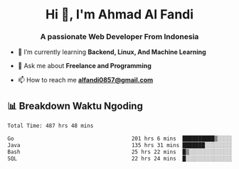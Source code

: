 <h1 align="center">Hi 👋, I'm Ahmad Al Fandi</h1>
<h3 align="center">A passionate Web Developer From Indonesia</h3>

- 🌱 I’m currently learning **Backend, Linux, And Machine Learning**

- 💬 Ask me about **Freelance and Programming**

- 📫 How to reach me **<alfandi0857@gmail.com>**


## 📊 Breakdown Waktu Ngoding

<!--START_SECTION:waka-->

```txt
Total Time: 487 hrs 48 mins

Go                                     201 hrs 6 mins  ██████████▒░░░░░░░░░░░░░░   40.83 %
Java                                   135 hrs 31 mins ███████░░░░░░░░░░░░░░░░░░   27.52 %
Bash                                   25 hrs 22 mins  █▒░░░░░░░░░░░░░░░░░░░░░░░   05.15 %
SQL                                    22 hrs 24 mins  █░░░░░░░░░░░░░░░░░░░░░░░░   04.55 %
```

<!--END_SECTION:waka-->
